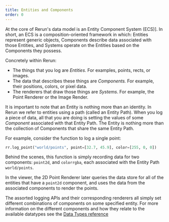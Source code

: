 ```yaml
---
title: Entities and Components
order: 0
---
```


At the core of Rerun's data model is an Entity Component System (ECS)]. In short, an ECS is a composition-oriented
framework in which: Entities represent generic objects, Components describe data associated with those Entities, and Systems operate on the Entities based on the Components they possess.

Concretely within Rerun:
 - The things that you log are *Entities*. For examples, points, rects, or images.
 - The data that describes these things are *Components.* For example, their positions, colors, or pixel data.
 - The renderers that draw those things are *Systems*. For example, the Point Renderer or the Image Render.

It is important to note that an Entity is nothing more than an identity. In Rerun we refer to entities using a path
(called an Entity Path).  When you log a piece of data, all that you are doing is setting the values of some *Component*
associated with that Entity Path. The Entity is nothing more than the collection of Components that share the same
Entity Path.

For example, consider the function to log a single point:
```python
rr.log_point("world/points", point=[32.7, 45.9], color=[255, 0, 0])
```
Behind the scenes, this function is simply recording data for two components: `point2d`, and `colorrgba`, each
associated with the Entity Path `world/points`.

In the viewer, the 2D Point Renderer later queries the data store for all of the entities that have a `point2d`
component, and uses the data from the associated components to render the points.

The assorted logging APIs and their corresponding renderers all simply set different combinations of components on some
specified entity. For more information on the different components and how they relate to the available datatypes see
the [Data Types reference](../reference/data-types.md)
